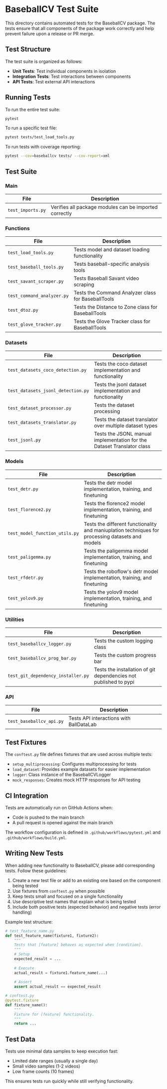 # BaseballCV Test Suite

This directory contains automated tests for the BaseballCV package. The tests ensure that all components of the package work correctly and help prevent failure upon a release or PR merge.

## Test Structure

The test suite is organized as follows:

- **Unit Tests**: Test individual components in isolation
- **Integration Tests**: Test interactions between components
- **API Tests**: Test external API interactions

## Running Tests

To run the entire test suite:

```bash
pytest
```

To run a specific test file:

```bash
pytest tests/test_load_tools.py
```

To run tests with coverage reporting:

```bash
pytest --cov=baseballcv tests/ --cov-report=xml
```

## Test Suite

### Main
| File | Description |
|------|-------------|
| `test_imports.py` | Verifies all package modules can be imported correctly |

### Functions
| File | Description |
|------|-------------|
| `test_load_tools.py` | Tests model and dataset loading functionality |
| `test_baseball_tools.py` | Tests baseball-specific analysis tools |
| `test_savant_scraper.py` | Tests Baseball Savant video scraping |
| `test_command_analyzer.py` | Tests the Command Analyzer class for BaseballTools |
| `test_dtoz.py` | Tests the Distance to Zone class for BaseballTools |
| `test_glove_tracker.py` | Tests the Glove Tracker class for BaseballTools |

### Datasets
| File | Description |
|------|-------------|
| `test_datasets_coco_detection.py` | Tests the coco dataset implementation and functionality |
| `test_datasets_jsonl_detection.py` | Tests the jsonl dataset implementation and functionality |
| `test_dataset_processor.py` | Tests the dataset processing |
| `test_datasets_translator.py` | Tests the dataset translator over multiple dataset types |
| `test_jsonl.py` | Tests the JSONL manual implementation for the Dataset Translator class |

### Models
| File | Description |
|------|-------------|
| `test_detr.py` | Tests the detr model implementation, training, and finetuning |
| `test_florence2.py` | Tests the florence2 model implementation, training, and finetuning |
| `test_model_function_utils.py` | Tests the different functionality and maniuplation techniques for processing datasets and models | 
| `test_paligemma.py` | Tests the paligemma model implementation, training, and finetuning |
| `test_rfdetr.py` | Tests the roboflow's detr model implementation, training, and finetuning |
| `test_yolov9.py` | Tests the yolov9 model implementation, training, and finetuning |

### Utilities
| File | Description |
|------|-------------|
| `test_baseballcv_logger.py` | Tests the custom logging class |
| `test_baseballcv_prog_bar.py` | Tests the custom progress bar |
| `test_git_dependency_installer.py` | Tests the installation of git dependencies not published to pypi |

### API
| File | Description |
|------|-------------|
| `test_baseballcv_api.py` | Tests API interactions with BallDataLab |


## Test Fixtures

The `conftest.py` file defines fixtures that are used across multiple tests:

- `setup_multiprocessing`: Configures multiprocessing for tests
- `load_dataset`: Provides example datasets for easier implementation
- `logger`: Class instance of the BaseballCVLogger
- `mock_responses`: Creates mock HTTP responses for API testing

## CI Integration

Tests are automatically run on GitHub Actions when:
- Code is pushed to the main branch
- A pull request is opened against the main branch

The workflow configuration is defined in `.github/workflows/pytest.yml` and `.github/workflows/build.yml`.

## Writing New Tests

When adding new functionality to BaseballCV, please add corresponding tests. Follow these guidelines:

1. Create a new test file or add to an existing one based on the component being tested
2. Use fixtures from `conftest.py` when possible
3. Keep tests small and focused on a single functionality
4. Use descriptive test names that explain what is being tested
5. Include both positive tests (expected behavior) and negative tests (error handling)

Example test structure:

```python
# test_feature_name.py
def test_feature_name(fixture1, fixture2):
    """
    Tests that [feature] behaves as expected when [condition].
    """
    # Setup
    expected_result = ...
    
    # Execute
    actual_result = fixture1.feature_name(...)
    
    # Assert
    assert actual_result == expected_result
```

```python
# conftest.py
@pytest.fixture
def fixture_name():
    """
    Fixture for [feature] functionality.
    """
    return ...
```

## Test Data

Tests use minimal data samples to keep execution fast:
- Limited date ranges (usually a single day)
- Small video samples (1-2 videos)
- Low frame counts (10 frames)

This ensures tests run quickly while still verifying functionality.
